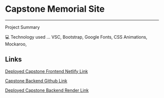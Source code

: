 # Capstone Memorial Site 
________________________________________________________________________

Project Summary 

💻 Technology used ... VSC, Bootstrap, Google Fonts, CSS Animations, Mockaroo, 

## Links

[Deployed Capstone Frontend  Netlify Link](<LINKGOESHERE>)

[Capstone Backend Github Link](https://github.com/KCap923/Capstone_Memorial_Backend)

[Deployed Capstone Backend Render Link](<https://capstone-memorial-backend.onrender.com>)